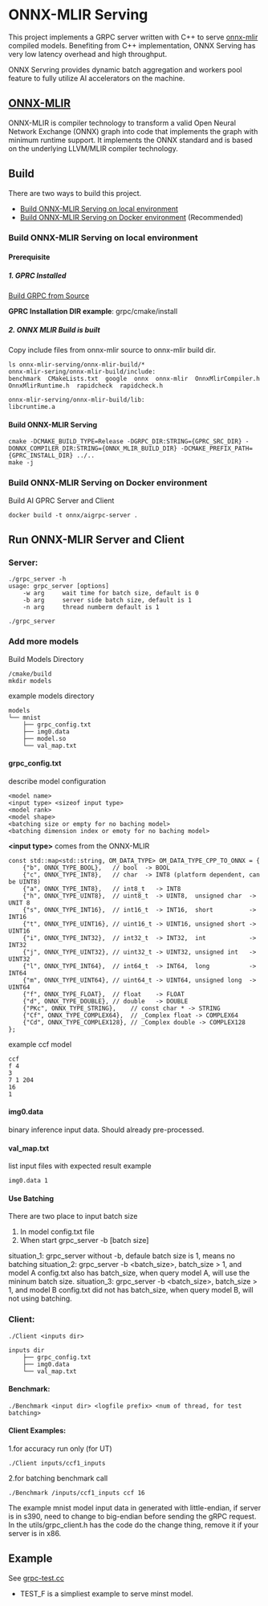 # ONNX-MLIR Serving

This project implements a GRPC server written with C++ to serve [onnx-mlir](https://onnx.ai/onnx-mlir/) compiled models. Benefiting from C++ implementation, ONNX Serving has very low latency overhead and high throughput. 

ONNX Servring provides dynamic batch aggregation and workers pool feature to fully utilize AI accelerators on the machine.

## [ONNX-MLIR](https://onnx.ai/onnx-mlir/)
ONNX-MLIR is compiler technology to transform a valid Open Neural Network Exchange (ONNX) graph into code that implements the graph with minimum runtime support. It implements the ONNX standard and is based on the underlying LLVM/MLIR compiler technology.

## Build

There are two ways to build this project.
+ [Build ONNX-MLIR Serving on local environment](#build-onnx-mlir-serving-on-local-environment) 
+ [Build ONNX-MLIR Serving on Docker environment](#build-onnx-mlir-serving-on-docker-environment) (Recommended)

### Build ONNX-MLIR Serving on local environment


#### **Prerequisite**


##### 1. GPRC Installed

[Build GRPC from Source](https://github.com/grpc/grpc/blob/master/BUILDING.md#build-from-source)

**GPRC Installation DIR example**: grpc/cmake/install


##### 2. ONNX MLIR Build is built

Copy include files from onnx-mlir source to onnx-mlir build dir.

```
ls onnx-mlir-serving/onnx-mlir-build/*
onnx-mlir-sering/onnx-mlir-build/include:
benchmark  CMakeLists.txt  google  onnx  onnx-mlir  OnnxMlirCompiler.h  OnnxMlirRuntime.h  rapidcheck  rapidcheck.h

onnx-mlir-serving/onnx-mlir-build/lib:
libcruntime.a
```

#### **Build ONNX-MLIR Serving**

```
cmake -DCMAKE_BUILD_TYPE=Release -DGRPC_DIR:STRING={GPRC_SRC_DIR} -DONNX_COMPILER_DIR:STRING={ONNX_MLIR_BUILD_DIR} -DCMAKE_PREFIX_PATH={GPRC_INSTALL_DIR} ../..
make -j
```

### Build ONNX-MLIR Serving on Docker environment


Build AI GPRC Server and Client
```
docker build -t onnx/aigrpc-server .
```


## **Run ONNX-MLIR Server and Client**

### Server:
```
./grpc_server -h
usage: grpc_server [options]
    -w arg     wait time for batch size, default is 0
    -b arg     server side batch size, default is 1
    -n arg     thread numberm default is 1

./grpc_server
```
### Add more models

Build Models Directory
```
/cmake/build
mkdir models
```
example models directory
```
models
└── mnist
    ├── grpc_config.txt
    ├── img0.data
    ├── model.so
    └── val_map.txt
```

#### grpc_config.txt
describe model configuration
```
<model name>
<input type> <sizeof input type>
<model rank>
<model shape>
<batching size or empty for no baching model>
<batching dimension index or emoty for no baching model>
```
**\<input type\>** comes from the ONNX-MLIR
```
const std::map<std::string, OM_DATA_TYPE> OM_DATA_TYPE_CPP_TO_ONNX = {
    {"b", ONNX_TYPE_BOOL},   // bool  -> BOOL
    {"c", ONNX_TYPE_INT8},   // char  -> INT8 (platform dependent, can be UINT8)
    {"a", ONNX_TYPE_INT8},   // int8_t   -> INT8
    {"h", ONNX_TYPE_UINT8},  // uint8_t  -> UINT8,  unsigned char  -> UNIT 8
    {"s", ONNX_TYPE_INT16},  // int16_t  -> INT16,  short          -> INT16
    {"t", ONNX_TYPE_UINT16}, // uint16_t -> UINT16, unsigned short -> UINT16
    {"i", ONNX_TYPE_INT32},  // int32_t  -> INT32,  int            -> INT32
    {"j", ONNX_TYPE_UINT32}, // uint32_t -> UINT32, unsigned int   -> UINT32
    {"l", ONNX_TYPE_INT64},  // int64_t  -> INT64,  long           -> INT64
    {"m", ONNX_TYPE_UINT64}, // uint64_t -> UINT64, unsigned long  -> UINT64
    {"f", ONNX_TYPE_FLOAT},  // float    -> FLOAT
    {"d", ONNX_TYPE_DOUBLE}, // double   -> DOUBLE
    {"PKc", ONNX_TYPE_STRING},    // const char * -> STRING
    {"Cf", ONNX_TYPE_COMPLEX64},  // _Complex float -> COMPLEX64
    {"Cd", ONNX_TYPE_COMPLEX128}, // _Complex double -> COMPLEX128
};
```
example ccf model
```
ccf
f 4
3
7 1 204
16
1
```

#### img0.data
binary inference input data. Should already pre-processed. 

#### val_map.txt
list input files with expected result
example
```
img0.data 1
```

#### Use Batching
There are two place to input batch size
1. In model config.txt file 
2. When start grpc_server -b [batch size]

situation_1: grpc_server without -b, defaule batch size is 1, means no batching 
situation_2: grpc_server -b <batch_size>, batch_size > 1, and model A config.txt also has batch_size, when query model A, will use the mininum batch size.
situation_3: grpc_server -b <batch_size>, batch_size > 1, and model B config.txt did not has batch_size, when query model B, will not using batching.


### Client:
```
./Client <inputs dir> 
```
```
inputs dir
    ├── grpc_config.txt
    ├── img0.data
    └── val_map.txt
```
#### Benchmark:
```
./Benchmark <input dir> <logfile prefix> <num of thread, for test batching>
```

#### Client Examples:
1.for accuracy run only (for UT)
```
./Client inputs/ccf1_inputs
```
2.for batching benchmark call
```
./Benchmark /inputs/ccf1_inputs ccf 16
```

The example mnist model input data in generated with little-endian, if server is in s390, need to change to big-endian before sending the gRPC request.
In the utils/grpc_client.h has the code do the change thing, remove it if your server is in x86.


## Example

See [grpc-test.cc](./tests/grpc-test.cc)

- TEST_F is a simpliest example to serve minst model.

